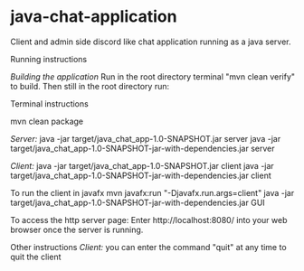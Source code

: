 # java-chat-application
Client and admin side discord like chat application running as a java server.

Running instructions

*Building the application*
    Run in the root directory terminal "mvn clean verify" to build.
    Then still in the root directory run:

Terminal instructions

mvn clean package

*Server:*
    java -jar target/java_chat_app-1.0-SNAPSHOT.jar server
    java -jar target/java_chat_app-1.0-SNAPSHOT-jar-with-dependencies.jar server

*Client:*
    java -jar target/java_chat_app-1.0-SNAPSHOT.jar client
    java -jar target/java_chat_app-1.0-SNAPSHOT-jar-with-dependencies.jar client

To run the client in javafx
    mvn javafx:run "-Djavafx.run.args=client"
    java -jar target/java_chat_app-1.0-SNAPSHOT-jar-with-dependencies.jar GUI

To access the http server page:
Enter http://localhost:8080/ into your web browser once the server is running.

Other instructions
*Client:*
    you can enter the command "quit" at any time to quit the client